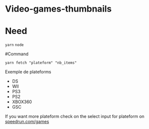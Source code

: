 # Video-games-thumbnails

# Need 
`yarn`
`node`

#Command

`yarn fetch "plateform" "nb_items"`


Exemple de plateforms

- DS
- WII
- PS3
- PS2
- XBOX360
- GSC

If you want more plateform check on the select input for plateform on [speedrun.com/games](https://speedrun.com/games)
